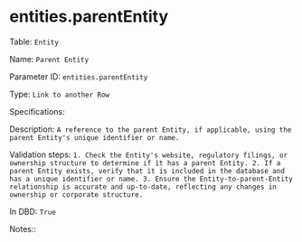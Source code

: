 # entities.parentEntity

Table: ```Entity```

Name: ```Parent Entity```

Parameter ID: ```entities.parentEntity```

Type: ```Link to another Row```

Specifications: 

Description: ```A reference to the parent Entity, if applicable, using the parent Entity's unique identifier or name.```

Validation steps: ```1. Check the Entity's website, regulatory filings, or ownership structure to determine if it has a parent Entity.
2. If a parent Entity exists, verify that it is included in the database and has a unique identifier or name.
3. Ensure the Entity-to-parent-Entity relationship is accurate and up-to-date, reflecting any changes in ownership or corporate structure.```

In DBD: ```True```

Notes:: 

